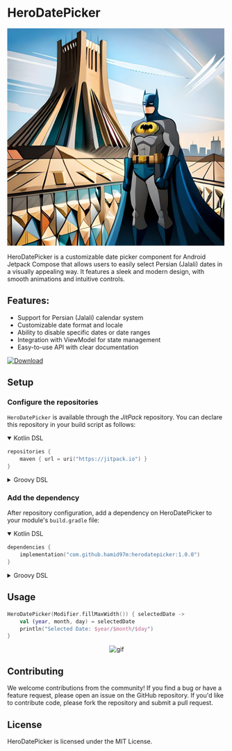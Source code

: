 # HeroDatePicker

<img alt="Banner" src="./images/banner.jpg" width="500"/>

HeroDatePicker is a customizable date picker component for Android Jetpack Compose that allows users to easily select Persian (Jalali) dates in a visually appealing way. It features a sleek and modern design, with smooth animations and intuitive controls.
## Features:
- Support for Persian (Jalali) calendar system
- Customizable date format and locale
- Ability to disable specific dates or date ranges
- Integration with ViewModel for state management
- Easy-to-use API with clear documentation

[![Download](https://img.shields.io/jitpack/version/com.github.hamid97m/herodatepicker)](https://jitpack.io/#hamid97m/herodatepicker)

## Setup

### Configure the repositories

`HeroDatePicker` is available through the *JitPack* repository. You can declare this repository in
your build script as follows:

<details open>
<summary>Kotlin DSL</summary>

```kotlin
repositories {
    maven { url = uri("https://jitpack.io") }
}
```

</details>

<details>
<summary>Groovy DSL</summary>

```groovy
repositories {
    maven { url 'https://jitpack.io' }
}
```

</details>

### Add the dependency

After repository configuration, add a dependency on HeroDatePicker to your module's `build.gradle`
file:

<details open>
<summary>Kotlin DSL</summary>

```kotlin
dependencies {
    implementation("com.github.hamid97m:herodatepicker:1.0.0")
}
```

</details>

<details>
<summary>Groovy DSL</summary>

```groovy
dependencies {
    implementation 'com.github.hamid97m:herodatepicker:1.0.0'
}
```

</details>

## Usage

```kotlin
HeroDatePicker(Modifier.fillMaxWidth()) { selectedDate ->
    val (year, month, day) = selectedDate
    println("Selected Date: $year/$month/$day")
}
```

<p align="center">
<img src="https://github.com/hamid97m/HeroDatePicker/blob/master/images/library.gif" alt="gif" width="250 ">
</p>

## Contributing
We welcome contributions from the community! If you find a bug or have a feature request, please open an issue on the GitHub repository. If you'd like to contribute code, please fork the repository and submit a pull request.

## License
HeroDatePicker is licensed under the MIT License.
